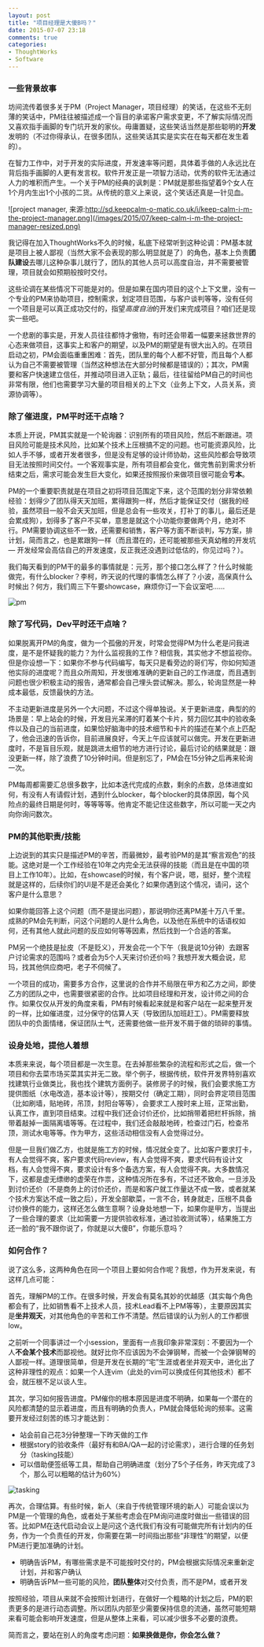 ```yaml
---
layout: post
title: "项目经理是大傻B吗？"
date: 2015-07-07 23:18
comments: true
categories: 
- ThoughtWorks
- Software
---
```


### 一些背景故事

坊间流传着很多关于PM（Project Manager，项目经理）的笑话，在这些不无刻薄的笑话中，PM往往被描述成一个盲目的承诺客户需求变更，不了解实际情况而又喜欢指手画脚的专门坑开发的家伙。毋庸置疑，这些笑话当然是那些聪明的**开发**发明的（不过你得承认，在很多团队，这些笑话其实是实实在在每天都在发生着的）。

在智力工作中，对于开发的实际进度，开发速率等问题，具体着手做的人永远比在背后指手画脚的人更有发言权。软件开发正是一项智力活动，优秀的软件无法通过人力的堆积而产生。一个关于PM的经典的讽刺是：PM就是那些指望着9个女人在1个月内生出1个小孩的二货。从传统的意义上来说，这个笑话还真是一针见血。

![project manager, 来源:http://sd.keepcalm-o-matic.co.uk/i/keep-calm-i-m-the-project-manager.png](/images/2015/07/keep-calm-i-m-the-project-manager-resized.png)

我记得在加入ThoughtWorks不久的时候，私底下经常听到这种论调：PM基本就是项目上被人鄙视（当然大家不会表现的那么明显就是了）的角色，基本上负责**团队建设**去哪儿这种杂事儿就行了，团队的其他人员可以高度自治，并不需要被管理，项目就会如预期般按时交付。

这些论调在某些情况下可能是对的。但是如果在国内项目的这个上下文里，没有一个专业的PM来协助项目，控制需求，划定项目范围，与客户谈判等等，没有任何一个项目是可以真正成功交付的，指望*高度自治*的开发们来完成项目？咱们还是现实一些吧。

一个悲剧的事实是，开发人员往往都恃才傲物，有时还会带着一幅要来拯救世界的心态来做项目，这事实上和客户的期望，以及PM的期望是有很大出入的。在项目启动之初，PM会面临重重困难：首先，团队里的每个人都不好管，而且每个人都认为自己不需要被管理（当然这种想法在大部分时候都是错误的）；其次，PM需要和客户快速建立信任，并推动项目进入正轨；最后，往往留给PM自己的时间也非常有限，他们也需要学习大量的项目相关的上下文（业务上下文，人员关系，资源协调等）。

### 除了催进度，PM平时还干点啥？

本质上开说，PM其实就是一个轮询器：识别所有的项目风险，然后不断跟进。项目风险可能是技术风险，比如某个技术上压根搞不定的问题。也可能资源风险，比如人手不够，或者开发者很多，但是没有足够的设计师协助，这些风险都会导致项目无法按照时间交付。一个客观事实是，所有项目都会变化，做完售前到需求分析结束之后，需求可能会发生巨大变化，如果还按照报价来做项目很可能会**亏本**。

PM的一个重要职责就是在项目之初将项目范围定下来，这个范围的划分非常依赖经验：划得少了团队得天天加班，累得跟狗一样，然后才能保证交付（据我的经验，虽然项目一般不会天天加班，但是总会有一些攻关，打补丁的事儿，最后还是会累成狗），划得多了客户不买单，意思是就这个小功能你要做两个月，绝对不行。PM需要协调这些不一致，还需要和销售，客户等方面不断谈判，写方案，排计划，简而言之，也是累跟狗一样（而且潜在的，还可能被那些天真幼稚的开发坑 — 开发经常会高估自己的开发速度，反正我还没遇到过低估的，你见过吗？）。

我们每天看到的PM干的最多的事情就是：元芳，那个接口怎么样了？什么时候能做完，有什么blocker？李柯，昨天说的代理的事情怎么样了？小波，高保真什么时候出？何方，我们周三下午要showcase，麻烦你订一下会议室吧……

![pm](/images/2015/07/pm-resized.png)

### 除了写代码，Dev平时还干点啥？

如果脱离开PM的角度，做为一个孤傲的开发，时常会觉得PM为什么老是问我进度，是不是怀疑我的能力？为什么监视我的工作？相信我，其实他才不想监视你。但是你设想一下：如果你不参与代码编写，每天只是看旁边的哥们写，你如何知道他实际的进度呢？而且众所周知，开发很难准确的更新自己的工作进度，而且遇到问题也很少积极主动的报告，通常都会自己埋头尝试解决。那么，轮询显然是一种成本最低，反馈最快的方法。

不主动更新进度是另外一个大问题，不过这个得单独说。关于更新进度，典型的的场景是：早上站会的时候，开发目光呆滞的盯着某个卡片，努力回忆其中的验收条件以及自己的当前进度，如果恰好脑海中的技术细节和卡片的描述在某个点上匹配了，他会迅速的告诉你，目前进展良好，今天上午应该就可以做完。开发在更新进度时，不是盲目乐观，就是跳进太细节的地方进行讨论，最后讨论的结果就是：跟没更新一样，除了浪费了10分钟时间。但是别忘了，PM会在15分钟之后再来轮询一次。

PM每周都需要汇总很多数字，比如本迭代完成的点数，剩余的点数，总体进度如何，有没有人有请假计划，遇到什么blocker，每个blocker的具体原因，每个风险点的最终日期是何时，等等等等。他肯定不能记住这些数字，所以可能一天之内向你询问数次。

### PM的其他职责/技能

上边说到的其实只是描述PM的辛苦，而最微妙，最考验PM的是其“察言观色”的技能。这绝对是一个工作经验在10年之内完全无法获得的技能（而且是在中国的项目上工作10年）。比如，在showcase的时候，有个客户说，嗯，挺好，整个流程就是这样的，后续你们的UI是不是还会美化？如果你遇到这个情况，请问，这个客户是什么意思？

如果你能回答上这个问题（而不是提出问题），那说明你还离PM差十万八千里。成熟的PM会先判断，问这个问题的人是什么角色，以及他在系统中的话语权如何，还有其他人就此问题的反应如何等等因素，然后找到一个合适的答案。

PM另一个绝技是扯皮（不是贬义），开发会花一个下午（我是说10分钟）去跟客户讨论需求的范围吗？或者会为5个人天来讨价还价吗？我想开发大概会说，尼玛，找其他供应商吧，老子不伺候了。

一个项目的成功，需要多方合作，这里说的合作并不局限在甲方和乙方之间，即使乙方的团队之中，也需要很紧密的合作。比如项目经理和开发，设计师之间的合作。如果仅仅从开发的角度来看，PM有时候看起来就是和客户站在一起来整开发的一样，比如催进度，过分保守的估算人天（导致团队加班赶工）。PM需要释放团队中的负面情绪，保证团队士气，还需要他做一些开发不屑于做的琐碎的事情。

### 设身处地，提他人着想

本质来来说，每个项目都是一次生意。在去掉那些繁杂的流程和形式之后，做一个项目和你去菜市场买菜其实并无二致。举个例子，根据传统，软件开发界特别喜欢找建筑行业做类比，我也找个建筑方面例子。装修房子的时候，我们会要求施工方提供图纸（水电改造，基本设计等），按期交付（确定工期），同时会界定项目范围（比如刷墙，贴地砖，吊顶，封阳台等等），会要求工人按时来上班，正常出勤，认真工作，直到项目结束。过程中我们还会讨价还价，比如捎带着把栏杆拆除，捎带着敲掉一面隔离墙等等。在过程中，我们还会敲敲地砖，检查过门石，检查吊顶，测试水电等等。作为甲方，这些活动相信没有人会觉得过分。

但是一旦我们做乙方，也就是施工方的时候，情况就全变了。比如客户要求打卡，有人会觉得不爽，客户要求代码review，有人会觉得不爽，要求代码有设计文档，有人会觉得不爽，要求设计有多个备选方案，有人会觉得不爽。大多数情况下，这都是虚无缥缈的虚荣在作祟，这种情况所在多有，不过还不致命。一旦涉及到讨价还价（不是商务上的讨价还价，而是和客户就工作量达不成一致，或者就某个技术方案达不成一致之后），开发全部歇菜，一言不合，转身就走，压根不具备讨价换件的能力，这样还怎么做生意啊？设身处地想一下，如果你是甲方，当提出了一些合理的要求（比如需要一方提供验收标准，通过验收测试等），结果施工方还一脸的“我不跟你说了，你就是以大傻B”，你能乐意吗？

### 如何合作？

说了这么多，这两种角色在同一个项目上要如何合作呢？我想，作为开发来说，有这样几点可能：

首先，理解PM的工作。在很多时候，开发会有莫名其妙的优越感（其实每个角色都会有了，比如销售看不上技术人员，技术Lead看不上PM等等），主要原因其实是**坐井观天**，对其他角色的辛苦和工作不清楚。然后错误的认为别人的工作都很low。

之前听一个同事讲过一个小session，里面有一点我印象非常深刻：不要因为一个人**不会某个技术**而鄙视他。就好比你不应该因为不会弹钢琴，而被一个会弹钢琴的人鄙视一样。道理很简单，但是开发在长期的“宅”生涯或者坐井观天中，进化出了这种非理性的观点：如果一个人连vim（此处的vim可以换成任何其他技术）都不会，就压根不足以谈人生。

其次，学习如何报告进度。PM催你的根本原因是进度不明确，如果每一个潜在的风险都清楚的显示着进度，而且有明确的负责人，PM就会降低轮询的频率。这需要开发经过刻苦的练习才能达到：

- 站会前自己花3分钟整理一下昨天做的工作
- 根据story的验收条件（最好有和BA/QA一起的讨论需求），进行合理的任务划分（tasking技能）
- 可以借助便签纸等工具，帮助自己明确进度（划分了5个子任务，昨天完成了3个，那么可以粗略的估计为60%）

![tasking](/images/2015/07/tasking-resized.png)

再次，合理估算。有些时候，新人（来自于传统管理环境的新人）可能会误以为PM是一个管理的角色，或者处于某些考虑会在PM询问进度时做出一些错误的回答。比如PM在迭代启动会议上是问这个迭代我们有没有可能做完所有计划内的任务，作为一个负责任的开发，你需要在第一时间指出那些“非理性”的期望，以便PM进行更加准确的计划。

- 明确告诉PM，有哪些需求是不可能按时交付的，PM会根据实际情况来重新定计划，并和客户确认
- 明确告诉PM一些可能的风险，**团队整体**对交付负责，而不是PM，或者开发

按照经验，项目从来就不会按照计划进行，在做好一个粗略的计划之后，PM的职责更多的是进行动态调整。所以团队内部至少需要保持信息的流通，虽然可能短期来看可能会影响开发速度，但是从整体上来看，可以减少很多不必要的浪费。

简而言之，要站在别人的角度考虑问题：**如果换做是你，你会怎么做？**